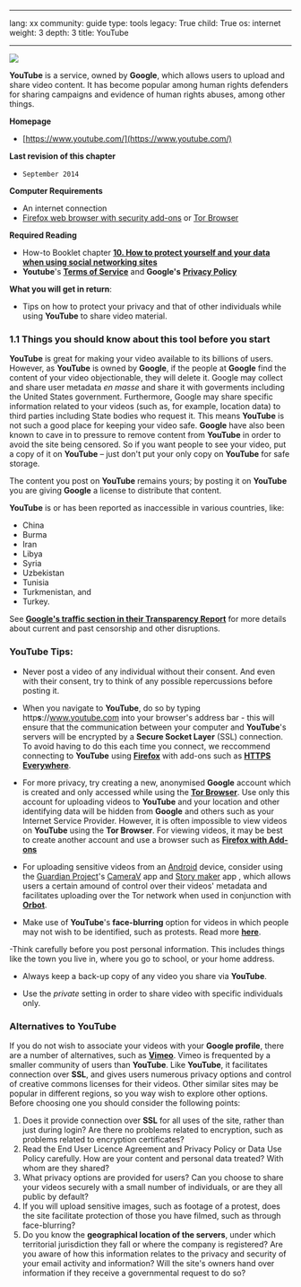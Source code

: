 

---

lang: xx
community: guide
type: tools
legacy: True
child: True
os: internet
weight: 3
depth: 3
title: YouTube

---

![](/sbox/screen/Youtube/00.png)

**YouTube** is a service, owned by **Google**, which allows users to upload and share video content. It has become popular among human rights defenders for sharing campaigns and evidence of human rights abuses, among other things.  

**Homepage**

-    [https://www.youtube.com/](https://www.youtube.com/)

**Last revision of this chapter**

-     September 2014

**Computer Requirements**

- An internet connection
- [Firefox web browser with security add-ons](/en/firefox_main) or [Tor Browser](/en/tor_main)

**Required Reading**

- How-to Booklet chapter [**10. How to protect yourself and your data when using social networking sites**](/chapter-10)
- **Youtube**'s [**Terms of Service**](https://www.youtube.com/t/terms) and **Google's** [**Privacy Policy**](https://www.google.com/intl/en/policies/privacy/)

**What you will get in return**: 

- Tips on how to protect your privacy and that of other individuals while using **YouTube** to share video material.

### 1.1 Things you should know about this tool before you start ###

**YouTube** is great for making your video available to its billions of users. However, as **YouTube** is owned by **Google**, if the people at **Google** find the content of your video objectionable, they will delete it. Google may collect and share user metadata *en masse* and share it with goverments including the United States government. Furthermore, Google may share specific information related to your videos (such as, for example, location data) to third parties including State bodies who request it. This means **YouTube** is not such a good place for keeping your video safe. **Google** have also been known to cave in to pressure to remove content from **YouTube** in order to avoid the site being censored. So if you want people to see your video, put a copy of it on **YouTube** – just don't put your only copy on **YouTube** for safe storage.

The content you post on **YouTube** remains yours; by posting it on **YouTube** you are giving **Google** a license to distribute that content.

**YouTube** is or has been reported as inaccessible in various countries, like:

*  China 
*  Burma 
*  Iran 
*  Libya
*  Syria 
*  Uzbekistan
*  Tunisia
*  Turkmenistan, and
*  Turkey.

See [**Google's traffic section in their Transparency Report**](https://www.google.com/transparencyreport/traffic/) for more details about current and past censorship and other disruptions.

### YouTube Tips: ###

- Never post a video of any individual without their consent. And even with their consent, try to think of any possible repercussions before posting it.

- When you navigate to **YouTube**, do so by typing http**s**://www.youtube.com into your browser's address bar - this will ensure that the communication between your computer and **YouTube**'s servers will be encrypted by a **Secure Socket Layer** (SSL) connection. To avoid having to do this each time you connect, we reccommend connecting to **YouTube** using [**Firefox**](/en/firefox_main) with add-ons such as [**HTTPS Everywhere**](/en/firefox_others#5.5).

- For more privacy, try creating a new, anonymised **Google** account which is created and only accessed while using the [**Tor Browser**](/en/tor_main). Use only this account for uploading videos to **YouTube** and your location and other identifying data will be hidden from **Google** and others such as your Internet Service Provider. However, it is often impossible to view videos on **YouTube** using the **Tor Browser**. For viewing videos, it may be best to create another account and use a browser such as [**Firefox with Add-ons**](/en/firefox_main)

- For uploading sensitive videos from an [Android](/en/glossary#Android) device, consider using the [Guardian Project](/en/glossary#guardian_project)'s [CameraV](https://guardianproject.info/apps/camerav) app and [Story maker](https://storymaker.cc/) app , which allows users a certain amound of control over their videos' metadata and facilitates uploading over the Tor network when used in conjunction with [**Orbot**](/en/orbot_main).

- Make use of **YouTube**'s **face-blurring** option for videos in which people may not wish to be identified, such as protests. Read more [**here**](http://support.google.com/youtube/bin/static.py?hl=en&guide=1388381&page=guide.cs&answer=2640535).

-Think carefully before you post personal information. This includes things like the town you live in, where you go to school, or your home address.

- Always keep a back-up copy of any video you share via **YouTube**.

- Use the *private* setting in order to share video with specific individuals only.

### Alternatives to YouTube ### 

If you do not wish to associate your videos with your **Google profile**, there are a number of alternatives, such as [**Vimeo**](https://www.vimeo.com). Vimeo is frequented by a smaller community of users than **YouTube**. Like **YouTube**, it facilitates connection over **SSL**, and gives users numerous privacy options and control of creative commons licenses for their videos. Other similar sites may be popular in different regions, so you way wish to explore other options. Before choosing one you should consider the following points:

1. Does it provide connection over **SSL** for all uses of the site, rather than just during login? Are there no problems related to encryption, such as problems related to encryption certificates?
2. Read the End User Licence Agreement and Privacy Policy or Data Use Policy carefully. How are your content and personal data treated? With whom are they shared?
3. What privacy options are provided for users? Can you choose to share your videos securely with a small number of individuals, or are they all public by default? 
4. If you will upload sensitive images, such as footage of a protest, does the site facilitate protection of those you have filmed, such as through face-blurring?
4. Do you know the **geographical location of the servers**, under which territorial jurisdiction they fall or where the company is registered? Are you aware of how this information relates to the privacy and security of your email activity and information? Will the site's owners hand over information if they receive a governmental request to do so?




